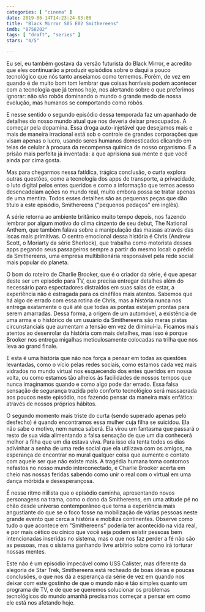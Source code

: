 ```yaml
---
categories: [ "cinema" ]
date: 2019-06-14T14:23:24-03:00
title: "Black Mirror S05 E02 Smithereens"
imdb: "8758202"
tags: [ "draft", "series" ]
stars: "4/5"

---
```

Eu sei, eu também gostava da versão futurista do Black Mirror, e acredito que eles continuarão a produzir episódios sobre o daqui a pouco tecnológico que nós tanto anseiamos como tememos. Porém, de vez em quando é de muito bom tom lembrar que coisas horríveis podem acontecer com a tecnologia que já temos hoje, nos alertando sobre o que preferimos ignorar: não são robôs dominando o mundo o grande medo de nossa evolução, mas humanos se comportando como robôs.

E nesse sentido o segundo episódio dessa temporada faz um apanhado de detalhes do nosso mundo atual que nos deveria deixar preocupados. A começar pela dopamina. Essa droga auto-injetável que desejamos mais e mais de maneira irracional está sob o controle de grandes corporações que visam apenas o lucro, usando seres humanos domesticados clicando em telas de celular à procura da recompensa química de nosso organismo. É a prisão mais perfeita já inventada: a que aprisiona sua mente e que você ainda por cima gosta.

Mas para chegarmos nessa fatídica, trágica conclusão, o curta explora outras questões, como a tecnologia dos apps de transporte, a privacidade, o luto digital pelos entes queridos e como a informação que temos acesso desencadeiam ações no mundo real, muito embora possa se tratar apenas de uma mentira. Todos esses detalhes são as pequenas peças que dão título a este episódio, Smithereens ("pequenos pedaços" em inglês).

A série retorna ao ambiente britânico muito tempo depois, nos fazendo lembrar por algum motivo do clima cinzento de seu debut, The National Anthem, que também falava sobre a manipulação das massas através das iscas mais primitivas. O centro emocional dessa história é Chris (Andrew Scott, o Moriarty da série Sherlock), que trabalha como motorista desses apps pegando seus passageiros sempre a partir do mesmo local: o prédio da Smithereens, uma empresa multibilionária responsável pela rede social mais popular do planeta.

O bom do roteiro de Charlie Brooker, que é o criador da série, é que apesar deste ser um episódio para TV, que precisa entregar detalhes além do necessário para espectadores distraídos em suas salas de estar, a experiência não é estragada para os cinéfilos mais atentos. Sabemos que há algo de errado com essa rotina de Chris, mas a história nunca nos entrega exatamente o quê até que todas as pontas estejam prontas para serem amarradas. Dessa forma, a origem de um automóvel, a existência de uma arma e o histórico de um usuário da Smithereens são meras pistas circunstanciais que aumentam a tensão em vez de diminuí-la. Ficamos mais atentos ao desenrolar da história com mais detalhes, mas isso é porque Brooker nos entrega migalhas meticulosamente colocadas na trilha que nos leva ao grand finale.

E esta é uma história que não nos força a pensar em todas as questões levantadas, como o vício pelas redes sociais, como estamos cada vez mais vidrados no mundo virtual nos esquecendo dos entes queridos em nossa volta, ou como estamos tão alheios às facilidades de nossos tempos que nunca imaginamos quando e como algo pode dar errado. Essa falsa sensação de segurança trazida pelo conforto tecnológico será massacrada aos poucos neste episódio, nos fazendo pensar da maneira mais enfática: através de nossos próprios hábitos.

O segundo momento mais triste do curta (sendo superado apenas pelo desfecho) é quando encontramos essa mulher cuja filha se suicidou. Ela não sabe o motivo, nem nunca saberá. Ela virou um fantasma que passará o resto de sua vida alimentando a falsa sensação de que um dia conhecerá melhor a filha que um dia estava viva. Para isso ela tenta todos os dias adivinhar a senha de uma rede social que ela utilizava com os amigos, na esperança de encontrar no mural qualquer coisa que aumente o contato com aquele ser que não existe mais. A tragédia humana toma contornos nefastos no nosso mundo interconectado, e Charlie Brooker acerta em cheio nas nossas feridas sabendo como unir o real com o virtual em uma dança mórbida e desesperançosa.

É nesse ritmo niilista que o episódio caminha, apresentando novos personagens na trama, como o dono da Smithereens, em uma atitude pé no chão desde universo contemporâneo que torna a experiência mais angustiante do que se o foco fosse na mobilização de várias pessoas neste grande evento que cerca a história e mobiliza continentes. Observe como tudo o que acontece em "Smithereens" poderia ter acontecido na vida real, e por mais cético ou cínico que você seja podem existir pessoas bem intencionadas inseridas no sistema, mas o que nos faz perder a fé não são as pessoas, mas o sistema ganhando livre arbítrio sobre como irá torturar nossas mentes.

Este não é um episódio impecável como USS Calister, mas diferente da alegoria de Star Trek, Smithereens está recheado de boas ideias e poucas conclusões, o que nos dá a esperança da série de vez em quando nos deixar com este gostinho de que o mundo não é tão simples quanto um programa de TV, e de que se queremos solucionar os problemas tecnológicos do mundo amanhã precisamos começar a pensar em como ele está nos afetando hoje.
